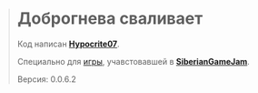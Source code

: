 > # Доброгнева сваливает
>
> Код написан __[Hypocrite07](https://github.com/Hypocrite-07)__.
> 
> Специально для [игры](https://itch.io/jam/sibgamejam-may-2022/rate/1514178), учавстовавшей в ____[SiberianGameJam](https://itch.io/jam/sibgamejam-may-2022)____.
> 
> Версия: 0.0.6.2

